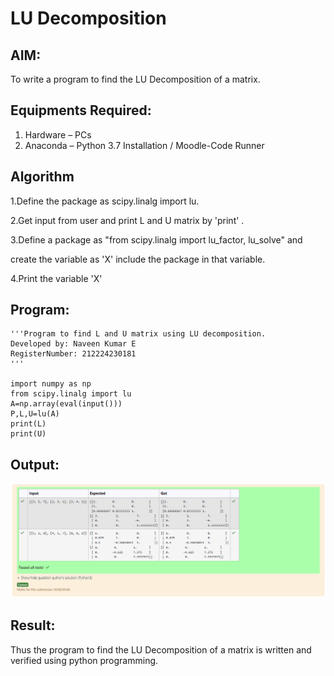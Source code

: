 # LU Decomposition 

## AIM:
To write a program to find the LU Decomposition of a matrix.

## Equipments Required:
1. Hardware – PCs
2. Anaconda – Python 3.7 Installation / Moodle-Code Runner

## Algorithm

1.Define the package as scipy.linalg import lu.

2.Get input from user and print L and U matrix by 'print' .

3.Define a package as "from scipy.linalg import lu_factor, lu_solve" and

create the variable as 'X' include the package in that variable.

4.Print the variable 'X'

## Program:
```
'''Program to find L and U matrix using LU decomposition.
Developed by: Naveen Kumar E
RegisterNumber: 212224230181
'''

import numpy as np
from scipy.linalg import lu
A=np.array(eval(input()))
P,L,U=lu(A)
print(L)
print(U)
```
## Output:
![alt text](image.png)


## Result:
Thus the program to find the LU Decomposition of a matrix is written and verified using python programming.

